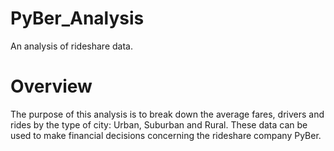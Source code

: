 # PyBer_Analysis
An analysis of rideshare data.
# Overview
The purpose of this analysis is to break down the average fares, drivers and rides by the type of city: Urban, Suburban and Rural. These data can be used to make financial decisions concerning the rideshare company PyBer.
